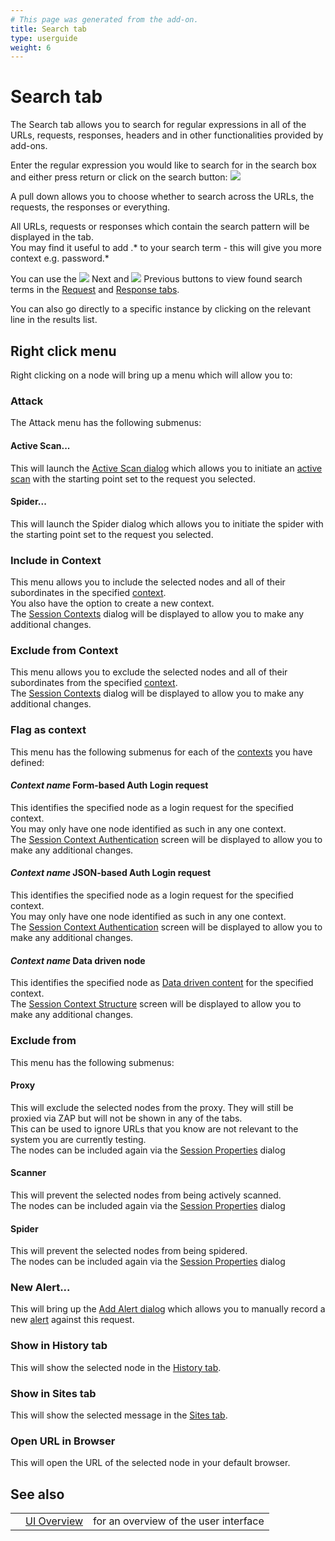```yaml
---
# This page was generated from the add-on.
title: Search tab
type: userguide
weight: 6
---
```


# Search tab

The Search tab allows you to search for regular expressions in all of the
URLs, requests, responses, headers and in other functionalities provided by add-ons.

Enter the regular expression you would like to search for in the search
box and either press return or click on the search button:
![](/docs/desktop/images/16/049.png)

A pull down allows you to choose whether to search across the URLs,
the requests, the responses or everything.

All URLs, requests or responses which contain the search pattern will
be displayed in the tab.  
You may find it useful to add .\* to your search term -
this will give you more context e.g. password.\*

You can use the
![](/docs/desktop/images/16/107.png) Next and
![](/docs/desktop/images/16/108.png) Previous
buttons to view found search terms in the [Request](/docs/desktop/ui/tabs/request/)
and [Response tabs](/docs/desktop/ui/tabs/response/).   

You can also go directly to a specific instance by clicking on the relevant
line in the results list.

## Right click menu

Right clicking on a node will bring up a menu which will allow you to:

### Attack

The Attack menu has the following submenus:

#### Active Scan...

This will launch the [Active Scan dialog](/docs/desktop/ui/dialogs/advascan/) which allows you to initiate an [active scan](/docs/desktop/start/features/ascan/) with the starting point set to the request you selected.  

#### Spider...

This will launch the Spider dialog which allows you to initiate the spider with the starting point set to the request you selected.  

### Include in Context

This menu allows you to include the selected nodes and all of their subordinates in the specified [context](/docs/desktop/start/features/contexts/).  
You also have the option to create a new context.  
The [Session Contexts](/docs/desktop/ui/dialogs/session/contexts/) dialog will be displayed to allow you to make any additional changes.

### Exclude from Context

This menu allows you to exclude the selected nodes and all of their subordinates from the specified [context](/docs/desktop/start/features/contexts/).  
The [Session Contexts](/docs/desktop/ui/dialogs/session/contexts/) dialog will be displayed to allow you to make any additional changes.

### Flag as context

This menu has the following submenus for each of the [contexts](/docs/desktop/start/features/contexts/) you have defined:

#### *Context name* Form-based Auth Login request

This identifies the specified node as a login request for the specified context.  
You may only have one node identified as such in any one context.  
The [Session Context Authentication](/docs/desktop/ui/dialogs/session/context-auth/) screen will be displayed to allow you to make any additional changes.

#### *Context name* JSON-based Auth Login request

This identifies the specified node as a login request for the specified context.  
You may only have one node identified as such in any one context.  
The [Session Context Authentication](/docs/desktop/ui/dialogs/session/context-auth/) screen will be displayed to allow you to make any additional changes.

#### *Context name* Data driven node

This identifies the specified node as [Data driven content](/docs/desktop/start/features/ddc/) for the specified context.  
The [Session Context Structure](/docs/desktop/ui/dialogs/session/context-struct/) screen will be displayed to allow you to make any additional changes.

### Exclude from

This menu has the following submenus:

#### Proxy

This will exclude the selected nodes from the proxy. They will still be proxied via ZAP but will not be shown in any of the tabs.  
This can be used to ignore URLs that you know are not relevant to the system you are currently testing.  
The nodes can be included again via the [Session Properties](/docs/desktop/ui/dialogs/session/) dialog

#### Scanner

This will prevent the selected nodes from being actively scanned.  
The nodes can be included again via the [Session Properties](/docs/desktop/ui/dialogs/session/) dialog

#### Spider

This will prevent the selected nodes from being spidered.  
The nodes can be included again via the [Session Properties](/docs/desktop/ui/dialogs/session/) dialog

### New Alert...

This will bring up the [Add Alert dialog](/docs/desktop/ui/dialogs/addalert/) which allows you to manually record a new [alert](/docs/desktop/start/features/alerts/) against this request.

### Show in History tab

This will show the selected node in the [History tab](/docs/desktop/ui/tabs/history/).

### Show in Sites tab

This will show the selected message in the [Sites tab](/docs/desktop/ui/tabs/sites/).

### Open URL in Browser

This will open the URL of the selected node in your default browser.

## See also

|   |                                  |                                       |
|---|----------------------------------|---------------------------------------|
|   | [UI Overview](/docs/desktop/ui/) | for an overview of the user interface |
